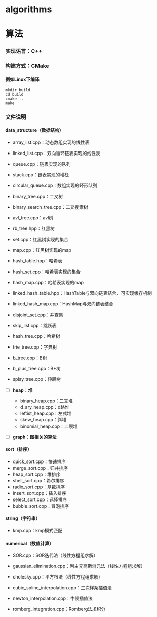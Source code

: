 # algorithms
# 算法

### 实现语言：C++

### 构建方式：CMake
#### 例如Linux下编译
```shell
mkdir build 
cd build
cmake ..
make
```
### 文件说明
#### data_structure（数据结构）

- array_list.cpp：动态数组实现的线性表

- linked_list.cpp：双向循环链表实现的线性表

- queue.cpp：链表实现的队列

- stack.cpp：链表实现的堆栈

- circular_queue.cpp：数组实现的环形队列
- binary_tree.cpp：二叉树

- binary_search_tree.cpp：二叉搜索树

- avl_tree.cpp：avl树

- rb_tree.hpp：红黑树

- set.cpp：红黑树实现的集合

- map.cpp：红黑树实现的map

- hash_table.hpp：哈希表

- hash_set.cpp：哈希表实现的集合

- hash_map.cpp：哈希表实现的map

- linked_hash_table.hpp：HashTable与双向链表结合，可实现缓存机制

- linked_hash_map.cpp：HashMap与双向链表结合

- disjoint_set.cpp：并查集

- skip_list.cpp：跳跃表

- hash_tree.cpp：哈希树

- trie_tree.cpp：字典树

- b_tree.cpp：B树

- b_plus_tree.cpp：B+树

- splay_tree.cpp：伸展树
- [ ] **heap：堆**
   - binary_heap.cpp：二叉堆
   - d_ary_heap.cpp：d路堆
   - leftist_heap.cpp：左式堆
   - skew_heap.cpp：斜堆
   - binomial_heap.cpp：二项堆
   
- [ ] **graph：图相关的算法**

#### sort（排序）
- quick_sort.cpp：快速排序
- merge_sort.cpp：归并排序
- heap_sort.cpp：堆排序
- shell_sort.cpp：希尔排序
- radix_sort.cpp：基数排序
- insert_sort.cpp：插入排序
- select_sort.cpp：选择排序
- bubble_sort.cpp：冒泡排序
#### string（字符串）
- kmp.cpp：kmp模式匹配

#### numerical（数值计算）

- SOR.cpp：SOR迭代法（线性方程组求解）
- gaussian_elimination.cpp：列主元高斯消元法（线性方程组求解）
- cholesky.cpp：平方根法（线性方程组求解）

- cubic_spline_interpolation.cpp：三次样条插值法
- newton_interpolation.cpp：牛顿插值法
- romberg_integration.cpp：Romberg法求积分
